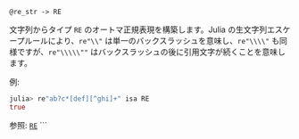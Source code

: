 ```
@re_str -> RE
```

文字列からタイプ `RE` のオートマ正規表現を構築します。Julia の生文字列エスケープルールにより、`re"\\"` は単一のバックスラッシュを意味し、`re"\\\\"` も同様ですが、`re"\\\\\""` はバックスラッシュの後に引用文字が続くことを意味します。

例:

```julia
julia> re"ab?c*[def][^ghi]+" isa RE
true 
```

参照: [`RE`](@ref) ```

